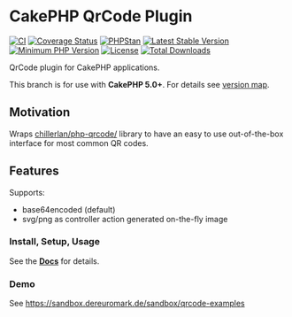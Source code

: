 #  CakePHP QrCode Plugin

[![CI](https://github.com/dereuromark/cakephp-qrcode/actions/workflows/ci.yml/badge.svg?branch=master)](https://github.com/dereuromark/cakephp-qrcode/actions?query=workflow%3ACI+branch%3Amaster)
[![Coverage Status](https://img.shields.io/codecov/c/github/dereuromark/cakephp-qrcode/master.svg)](https://app.codecov.io/github/dereuromark/cakephp-qrcode/tree/master)
[![PHPStan](https://img.shields.io/badge/PHPStan-level%208-brightgreen.svg?style=flat)](https://phpstan.org/)
[![Latest Stable Version](https://poser.pugx.org/dereuromark/cakephp-qrcode/v/stable.svg)](https://packagist.org/packages/dereuromark/cakephp-qrcode)
[![Minimum PHP Version](https://img.shields.io/badge/php-%3E%3D%208.1-8892BF.svg)](https://php.net/)
[![License](https://poser.pugx.org/dereuromark/cakephp-qrcode/license.png)](https://packagist.org/packages/dereuromark/cakephp-qrcode)
[![Total Downloads](https://poser.pugx.org/dereuromark/cakephp-qrcode/d/total.svg)](https://packagist.org/packages/dereuromark/cakephp-qrcode)

QrCode plugin for CakePHP applications.

This branch is for use with **CakePHP 5.0+**. For details see [version map](https://github.com/dereuromark/cakephp-qrcode/wiki#cakephp-version-map).

## Motivation

Wraps [chillerlan/php-qrcode/](https://github.com/chillerlan/php-qrcode/) library to have an easy to use
out-of-the-box interface for most common QR codes.

## Features

Supports:
- base64encoded (default)
- svg/png as controller action generated on-the-fly image

### Install, Setup, Usage
See the **[Docs](docs/README.md)** for details.

### Demo
See https://sandbox.dereuromark.de/sandbox/qrcode-examples
